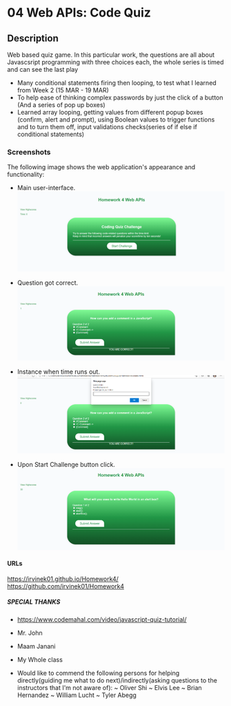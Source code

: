 # 04 Web APIs: Code Quiz

## Description
Web based quiz game. In this particular work, the questions are all about Javascsript programming with three choices each, the whole series is timed and can see the last play

- Many conditional statements firing then looping, to test what I learned from Week 2 (15 MAR - 19 MAR) 
- To help ease of thinking complex passwords by just the click of a button (And a series of pop up boxes)
- Learned array looping, getting values from different popup boxes (confirm, alert and prompt), using Boolean values to trigger functions and to turn them off, input validations checks(series of if else if conditional statements)

### Screenshots
The following image shows the web application's appearance and functionality:

- Main user-interface.
![Main user-interface.](./Assets/screenshots/index.png)

- Question got correct.
![Question got correct.](./Assets/screenshots/last-question-correct.png)

- Instance when time runs out.
![Instance when time runs out.](./Assets/screenshots/time-runs-out.png)

- Upon Start Challenge button click.
![Upon Start Challenge button click.](./Assets/screenshots/upon-button-click.png)

#### URLs
https://irvinek01.github.io/Homework4/
https://github.com/irvinek01/Homework4

##### SPECIAL THANKS
- https://www.codemahal.com/video/javascript-quiz-tutorial/

- Mr. John
- Maam Janani
- My Whole class
- Would like to commend the following persons for helping directly(guiding me what to do next)/indirectly(asking questions to the instructors that I'm not aware of):
  ~ Oliver Shi
  ~ Elvis Lee
  ~ Brian Hernandez
  ~ William Lucht
  ~ Tyler Abegg
